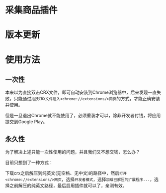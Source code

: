# 采集商品插件

# 版本更新

# 使用方法

## 一次性

本来以为直接双击CRX文件，即可自动安装到Chrome浏览器中，后来发现一直失败，只能通过`拖拽CRX文件进入<chrome://extensions/>网页`的方式，才能正确安装并使用。

但是一旦退出Chrome就不能使用了，必须重装才可以，除非开发者付钱，将应用提交到Google Play。

## 永久性

为了解决上述只能一次性使用的问题，并且我们又不想交钱，怎么办？

目前只想到了一种方式：

下载crx之后解压到纯英文(无空格、无中文)的路径中，然后`打开<chrome://extensions/>网页`，选择`开发者模式`，选择`加载已解压的扩展程序...`，选择之前解压的纯英文路径，最后启用插件就可以了，亲测有效。

